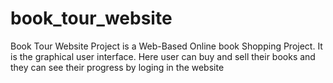 # book_tour_website
Book Tour Website Project is a Web-Based Online book Shopping Project. It is the graphical user interface. Here user can buy and sell their books and they can see their progress by loging in the website
